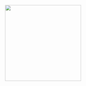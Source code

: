 <img src="https://github.com/imkuni/small-apps/releases/download/Youtube-Downloader/v2.png" width="250">
